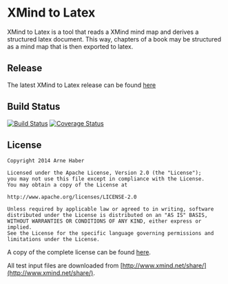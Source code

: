 # XMind to Latex
XMind to Latex is a tool that reads a XMind mind map and derives a structured latex document. 
This way, chapters of a book may be structured as a mind map that is then exported to latex.   

## Release
The latest XMind to Latex release can be found [here](https://github.com/arnehaber/xmind2latex/releases/latest)

## Build Status
[![Build Status](https://travis-ci.org/arnehaber/xmind2latex.svg?branch=master)](https://travis-ci.org/arnehaber/xmind2latex)
[![Coverage Status](https://coveralls.io/repos/arnehaber/xmind2latex/badge.png?branch=master)](https://coveralls.io/r/arnehaber/xmind2latex?branch=master)

## License

    Copyright 2014 Arne Haber
    
    Licensed under the Apache License, Version 2.0 (the "License");
    you may not use this file except in compliance with the License.
    You may obtain a copy of the License at
    
    http://www.apache.org/licenses/LICENSE-2.0
    
    Unless required by applicable law or agreed to in writing, software
    distributed under the License is distributed on an "AS IS" BASIS,
    WITHOUT WARRANTIES OR CONDITIONS OF ANY KIND, either express or implied.
    See the License for the specific language governing permissions and
    limitations under the License.

A copy of the complete license can be found [here](http://www.apache.org/licenses/LICENSE-2.0 "License").

All test input files are downloaded from [http://www.xmind.net/share/](http://www.xmind.net/share/).
